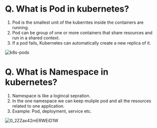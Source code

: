
# Q. What is Pod in kubernetes?

1. Pod is the smallest unit of the kuberntes inside the containers are running.
2. Pod can be group of one or more containers that share resources and run in a shared context. 
3. If a pod fails, Kubernetes can automatically create a new replica of it.

![k8s-pods](https://github.com/user-attachments/assets/bf757784-dd6c-48cb-8de2-58d3663390db)

# Q. What is Namespace in kubernetes?

1. Namespace is like a logincal sepration.
2. In the one namespace we can keep muliple pod and all the resources related to one application.
3. Example: Pod, deployment, service etc.
   
![0_2ZZax42mERWEiD1W](https://github.com/user-attachments/assets/b237cde2-5d98-489c-bc17-e0b89409e0e6)
